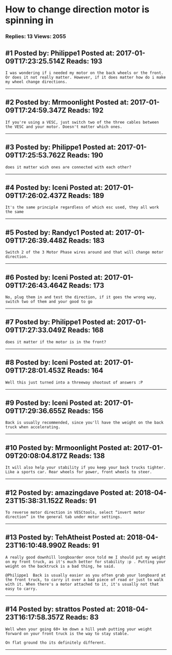 # How to change direction motor is spinning in

### Replies: 13 Views: 2055

## \#1 Posted by: Philippe1 Posted at: 2017-01-09T17:23:25.514Z Reads: 193

```
I was wondering if i needed my motor on the back wheels or the front. Or does it not really matter. However, if it does matter how do i make my wheel change directions.
```

---
## \#2 Posted by: Mrmoonlight Posted at: 2017-01-09T17:24:59.347Z Reads: 192

```
If you're using a VESC, just switch two of the three cables between the VESC and your motor. Doesn't matter which ones.
```

---
## \#3 Posted by: Philippe1 Posted at: 2017-01-09T17:25:53.762Z Reads: 190

```
does it matter wich ones are connected with each other?
```

---
## \#4 Posted by: Iceni Posted at: 2017-01-09T17:26:02.437Z Reads: 189

```
It's the same principle regardless of which esc used, they all work the same
```

---
## \#5 Posted by: Randyc1 Posted at: 2017-01-09T17:26:39.448Z Reads: 183

```
Switch 2 of the 3 Motor Phase wires around and that will change motor direction.
```

---
## \#6 Posted by: Iceni Posted at: 2017-01-09T17:26:43.464Z Reads: 173

```
No, plug them in and test the direction, if it goes the wrong way, switch two of them and your good to go
```

---
## \#7 Posted by: Philippe1 Posted at: 2017-01-09T17:27:33.049Z Reads: 168

```
does it matter if the motor is in the front?
```

---
## \#8 Posted by: Iceni Posted at: 2017-01-09T17:28:01.453Z Reads: 164

```
Well this just turned into a threeway shootout of answers :P
```

---
## \#9 Posted by: Iceni Posted at: 2017-01-09T17:29:36.655Z Reads: 156

```
Back is usually recommended, since you'll have the weight on the back truck when accelerating.
```

---
## \#10 Posted by: Mrmoonlight Posted at: 2017-01-09T20:08:04.817Z Reads: 138

```
It will also help your stability if you keep your back trucks tighter. Like a sports car. Rear wheels for power, front wheels to steer.
```

---
## \#12 Posted by: amazingdave Posted at: 2018-04-23T15:38:31.152Z Reads: 91

```
To reverse motor direction in VESCtools, select “invert motor direction” in the general tab under motor settings.
```

---
## \#13 Posted by: TehAtheist Posted at: 2018-04-23T16:10:48.990Z Reads: 91

```
A really good downhill longboarder once told me I should put my weight on my front truck, as it's much better for stability :p . Putting your weight on the backtruck is a bad thing, he said.

@Philippe1  Back is usually easier as you often grab your longboard at the front truck, to carry it over a bad piece of road or just to walk with it. When there's a motor attached to it, it's usually not that easy to carry.
```

---
## \#14 Posted by: strattos Posted at: 2018-04-23T16:17:58.357Z Reads: 83

```
Well when your going 60+ km down a hill yeah putting your weight forward on your front truck is the way to stay stable.

On flat ground tho its definitely different.
```

---
